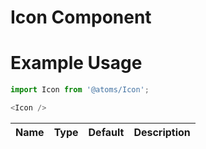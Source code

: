 # Icon Component

# Example Usage
```js
import Icon from '@atoms/Icon';

<Icon />
```

Name    | Type      | Default       | Description               |
--------|-----------|---------------|---------------------------|
